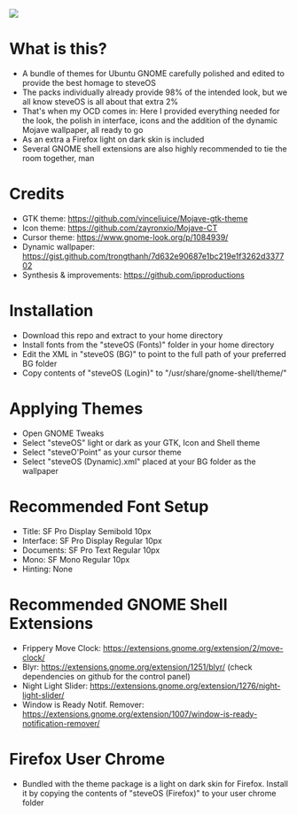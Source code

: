 ![](https://raw.githubusercontent.com/ipproductions/steveOS/master/steveOS%20(Screenshots)/Montage.png)

# What is this?
- A bundle of themes for Ubuntu GNOME carefully polished and edited to provide the best homage to steveOS
- The packs individually already provide 98% of the intended look, but we all know steveOS is all about that extra 2%
- That's when my OCD comes in: Here I provided everything needed for the look, the polish in interface, icons and the addition of the dynamic Mojave wallpaper, all ready to go
- As an extra a Firefox light on dark skin is included
- Several GNOME shell extensions are also highly recommended to tie the room together, man

# Credits
- GTK theme: https://github.com/vinceliuice/Mojave-gtk-theme
- Icon theme: https://github.com/zayronxio/Mojave-CT
- Cursor theme: https://www.gnome-look.org/p/1084939/
- Dynamic wallpaper: https://gist.github.com/trongthanh/7d632e90687e1bc219e1f3262d337702
- Synthesis & improvements: https://github.com/ipproductions

# Installation
- Download this repo and extract to your home directory
- Install fonts from the "steveOS (Fonts)" folder in your home directory
- Edit the XML in "steveOS (BG)" to point to the full path of your preferred BG folder
- Copy contents of "steveOS (Login)" to "/usr/share/gnome-shell/theme/"

# Applying Themes
- Open GNOME Tweaks
- Select "steveOS" light or dark as your GTK, Icon and Shell theme
- Select "steveO'Point" as your cursor theme
- Select "steveOS (Dynamic).xml" placed at your BG folder as the wallpaper

# Recommended Font Setup
- Title: SF Pro Display Semibold 10px
- Interface: SF Pro Display Regular 10px
- Documents: SF Pro Text Regular 10px
- Mono: SF Mono Regular 10px
- Hinting: None

# Recommended GNOME Shell Extensions
- Frippery Move Clock: https://extensions.gnome.org/extension/2/move-clock/
- Blyr: https://extensions.gnome.org/extension/1251/blyr/ (check dependencies on github for the control panel)
- Night Light Slider: https://extensions.gnome.org/extension/1276/night-light-slider/
- Window is Ready Notif. Remover: https://extensions.gnome.org/extension/1007/window-is-ready-notification-remover/

# Firefox User Chrome
- Bundled with the theme package is a light on dark skin for Firefox. Install it by copying the contents of "steveOS (Firefox)" to your user chrome folder
